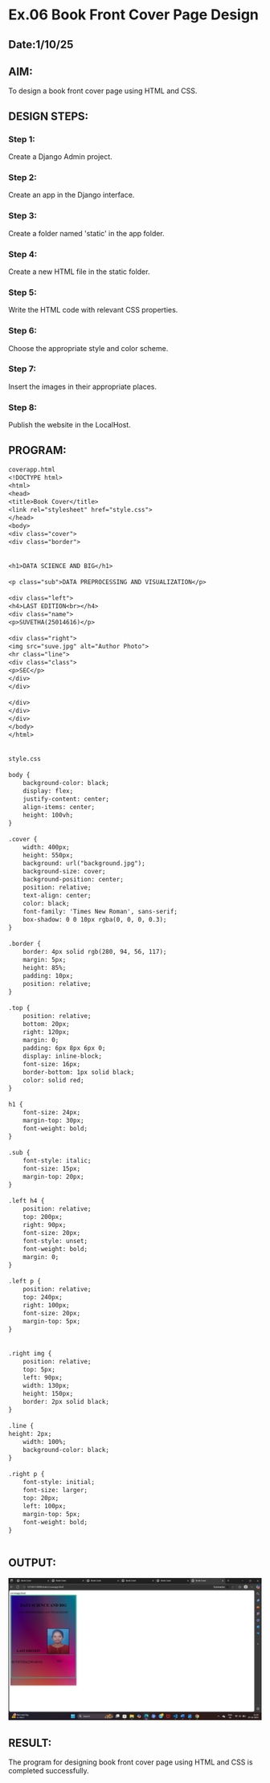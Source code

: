# Ex.06 Book Front Cover Page Design
## Date:1/10/25

## AIM:
To design a book front cover page using HTML and CSS.

## DESIGN STEPS:

### Step 1:
Create a Django Admin project.

### Step 2:
Create an app in the Django interface.

### Step 3:
Create a folder named 'static' in the app folder.

### Step 4:
Create a new HTML file in the static folder.

### Step 5:
Write the HTML code with relevant CSS properties.

### Step 6:
Choose the appropriate style and color scheme.

### Step 7:
Insert the images in their appropriate places.

### Step 8:
Publish the website in the LocalHost.

## PROGRAM:

```
coverapp.html
<!DOCTYPE html>
<html>
<head>
<title>Book Cover</title>
<link rel="stylesheet" href="style.css">
</head>
<body>
<div class="cover">
<div class="border">


<h1>DATA SCIENCE AND BIG</h1>

<p class="sub">DATA PREPROCESSING AND VISUALIZATION</p>

<div class="left">
<h4>LAST EDITION<br></h4>
<div class="name">
<p>SUVETHA(25014616)</p>

<div class="right">
<img src="suve.jpg" alt="Author Photo">
<hr class="line">
<div class="class">
<p>SEC</p>
</div>
</div>

</div>
</div>
</div>
</body>
</html>


style.css

body {
    background-color: black;
    display: flex;
    justify-content: center;
    align-items: center;
    height: 100vh;
}

.cover {
    width: 400px;
    height: 550px;
    background: url("background.jpg");
    background-size: cover;
    background-position: center;
    position: relative;
    text-align: center;
    color: black;
    font-family: 'Times New Roman', sans-serif;
    box-shadow: 0 0 10px rgba(0, 0, 0, 0.3);
}

.border {
    border: 4px solid rgb(280, 94, 56, 117);
    margin: 5px;
    height: 85%;
    padding: 10px;
    position: relative;
}

.top {
    position: relative;
    bottom: 20px;
    right: 120px;
    margin: 0;
    padding: 6px 8px 6px 0;
    display: inline-block;
    font-size: 16px;
    border-bottom: 1px solid black;
    color: solid red;
}

h1 {
    font-size: 24px;
    margin-top: 30px;
    font-weight: bold;
}

.sub {
    font-style: italic;
    font-size: 15px;
    margin-top: 20px;
}

.left h4 {
    position: relative;
    top: 200px;
    right: 90px;
    font-size: 20px;
    font-style: unset;
    font-weight: bold;
    margin: 0;
}

.left p {
    position: relative;
    top: 240px;
    right: 100px;
    font-size: 20px;
    margin-top: 5px;
}


.right img {
    position: relative;
    top: 5px;
    left: 90px;
    width: 130px;
    height: 150px;
    border: 2px solid black;
}

.line {
height: 2px;
    width: 100%;
    background-color: black;
}

.right p {
    font-style: initial;
    font-size: larger;
    top: 20px;
    left: 100px;
    margin-top: 5px;
    font-weight: bold;
}


```


## OUTPUT:

![alt text](<Screenshot (67).png>)

## RESULT:
The program for designing book front cover page using HTML and CSS is completed successfully.
